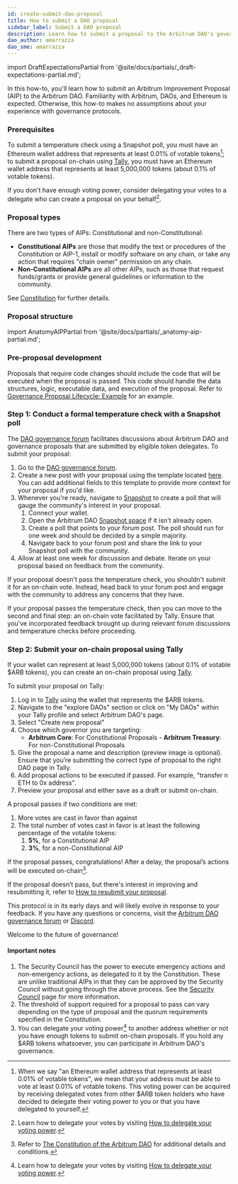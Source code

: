 ```yaml
---
id: create-submit-dao-proposal
title: How to submit a DAO proposal
sidebar_label: Submit a DAO proposal
description: Learn how to submit a proposal to the Arbitrum DAO's governance forum by using Snapshot to conduct a temperature check, and then Tally to facilitate an on-chain vote.
dao_author: amarrazza
dao_sme: amarrazza
---
```


import DraftExpectationsPartial from '@site/docs/partials/_draft-expectations-partial.md'; 

<DraftExpectationsPartial />


In this how-to, you'll learn how to submit an Arbitrum Improvement Proposal (AIP) to the <a data-quicklook-from='arbitrum-dao'>Arbitrum DAO</a>. Familiarity with Arbitrum, DAOs, and Ethereum is expected. Otherwise, this how-to makes no assumptions about your experience with governance protocols.

### Prerequisites

To submit a temperature check using a <a data-quicklook-from='snapshot-poll'>Snapshot poll</a>, you must have an Ethereum wallet address that represents at least 0.01% of votable tokens[^1]; to submit a proposal on-chain using [Tally](https://tally.xyz/gov/arbitrum), you must have an Ethereum wallet address that represents at least 5,000,000 tokens (about 0.1% of votable tokens). 

If you don't have enough voting power, consider delegating your votes to a delegate who can create a proposal on your behalf[^2].


### Proposal types

There are two types of AIPs: <a data-quicklook-from="constitutional-aip">Constitutional</a> and <a data-quicklook-from="nonconstitutional-aip">non-Constitutional</a>:

- **Constitutional AIPs** are those that modify the text or procedures of the Constitution or AIP-1, install or modify software on any chain, or take any action that requires "chain owner" permission on any chain. 
- **Non-Constitutional AIPs** are all other AIPs, such as those that request funds/grants or provide general guidelines or information to the community.

See [Constitution](../dao-constitution.md) for further details.

### Proposal structure

import AnatomyAIPPartial from '@site/docs/partials/_anatomy-aip-partial.md'; 

<AnatomyAIPPartial />



### Pre-proposal development

Proposals that require code changes should include the code that will be executed when the proposal is passed. This code should handle the data structures, logic, executable data, and execution of the proposal. Refer to [Governance Proposal Lifecycle: Example](https://github.com/ArbitrumFoundation/governance/blob/main/docs/proposal_lifecycle_example.md) for an example.

### Step 1: Conduct a formal temperature check with a Snapshot poll

The [DAO governance forum](https://forum.arbitrum.foundation/) facilitates discussions about Arbitrum DAO and <a data-quicklook-from='governance-proposal'>governance proposals</a> that are submitted by eligible token delegates. To submit your proposal:

1. Go to the [DAO governance forum](https://forum.arbitrum.foundation/).
2. Create a new post with your proposal using the template located [here](./create-submit-dao-proposal#proposal-structure). You can add additional fields to this template to provide more context for your proposal if you'd like.
3. Whenever you're ready, navigate to [Snapshot](https://snapshot.org/#/arbitrumfoundation.eth) to create a poll that will gauge the community's interest in your proposal.
   1. Connect your wallet.
   2. Open the Arbitrum DAO [Snapshot space](https://snapshot.org/#/arbitrumfoundation.eth) if it isn't already open.
   3. Create a poll that points to your forum post. The poll should run for one week and should be decided by a simple majority.
   4. Navigate back to your forum post and share the link to your Snapshot poll with the community.
4. Allow at least one week for discussion and debate. Iterate on your proposal based on feedback from the community.

If your proposal doesn't pass the temperature check, you shouldn't submit it for an on-chain vote. Instead, head back to your forum post and engage with the community to address any concerns that they have.

If your proposal passes the temperature check, then you can move to the second and final step: an on-chain vote facilitated by Tally. Ensure that you've incorporated feedback brought up during relevant forum discussions and temperature checks before proceeding. 

### Step 2: Submit your on-chain proposal using Tally

If your wallet can represent at least 5,000,000 tokens (about 0.1% of votable $ARB tokens), you can create an on-chain proposal using [Tally](https://tally.xyz/gov/arbitrum). 

To submit your proposal on Tally:

 1.	Log in to [Tally](https://tally.xyz/gov/arbitrum) using the wallet that represents the $ARB tokens.
 2.	Navigate to the "explore DAOs" section or click on "My DAOs" within your Tally profile and select Arbitrum DAO's page.
 3.	Select "Create new proposal"
 4.   Choose which governor you are targeting:
       - **Arbitrum Core**: For <a data-quicklook-from="constitutional-aip">Constitutional</a> Proposals
    - **Arbitrum Treasury**: For <a data-quicklook-from="nonconstitutional-aip">non-Constitutional</a> Proposals
 5.	Give the proposal a name and description (preview image is optional). Ensure that you’re submitting the correct type of proposal to the right DAO page in Tally.
 6.	Add proposal actions to be executed if passed. For example, "transfer n ETH to 0x address".
 7.	Preview your proposal and either save as a draft or submit on-chain.

A proposal passes if two conditions are met: 

  1. More votes are cast in favor than against
  2. The total number of votes cast in favor is at least the following percentage of the votable tokens:
     1. **5%**, for a <a data-quicklook-from="constitutional-aip">Constitutional AIP</a>
     2. **3%**, for a <a data-quicklook-from="nonconstitutional-aip">non-Constitutional AIP</a>

If the proposal passes, congratulations! After a delay, the proposal’s actions will be executed on-chain[^3].

If the proposal doesn’t pass, but there's interest in improving and resubmitting it, refer to [How to resubmit your proposal](./resubmit-dao-proposal).

This protocol is in its early days and will likely evolve in response to your feedback. If you have any questions or concerns, visit the [Arbitrum DAO governance forum](https://forum.arbitrum.foundation/) or [Discord](https://www.discord.gg/arbitrum).

Welcome to the future of governance!


#### Important notes

 1. The <a data-quicklook-from="security-council">Security Council</a> has the power to execute <a data-quicklook-from="emergency-action">emergency actions</a> and <a data-quicklook-from="nonemergency-action">non-emergency actions</a>, as delegated to it by the Constitution. These are unlike traditional AIPs in that they can be approved by the Security Council without going through the above process. See the [Security Council](../concepts/security-council) page for more information.
 2. The threshold of support required for a proposal to pass can vary depending on the type of proposal and the quorum requirements specified in the Constitution.
 3. You can delegate your voting power[^2] to another address whether or not you have enough tokens to submit on-chain proposals. If you hold any $ARB tokens whatsoever, you can participate in Arbitrum DAO's governance.


[^1]: When we say "an Ethereum wallet address that represents at least 0.01% of votable tokens", we mean that your address must be able to vote at least 0.01% of votable tokens. This voting power can be acquired by receiving delegated votes from other $ARB token holders who have decided to delegate their voting power to you or that you have delegated to yourself.
[^2]: Learn how to delegate your votes by visiting [How to delegate your voting power](./select-delegate-voting-power).
[^3]: Refer to [The Constitution of the Arbitrum DAO](../dao-constitution) for additional details and conditions.
